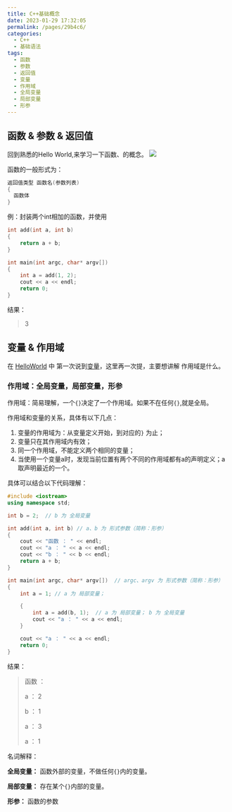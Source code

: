 ```yaml
---
title: C++基础概念
date: 2023-01-29 17:32:05
permalink: /pages/29b4c6/
categories:
  - C++
  - 基础语法
tags:
  - 函数 
  - 参数 
  - 返回值
  - 变量 
  - 作用域
  - 全局变量
  - 局部变量
  - 形参
---
```


## 函数 & 参数 & 返回值 

回到熟悉的Hello World,来学习一下函数、的概念。
![](https://cdn.addai.cn/博客/202302011342788.png)

函数的一般形式为：

```cpp
返回值类型 函数名(参数列表)
{
  函数体
}
```

例：封装两个int相加的函数，并使用
```cpp
int add(int a, int b)
{
	return a + b;
}

int main(int argc, char* argv[])
{
	int a = add(1, 2);
	cout << a << endl;
	return 0;
}
```
结果：
> 3

## 变量 & 作用域

在 [HelloWorld](https://blog.addai.cn/pages/5805d0) 中 第一次说到[变量](https://blog.addai.cn/pages/5805d0/#%E5%8F%98%E9%87%8F-%E6%B3%A8%E9%87%8A)，这里再一次提，主要想讲解 作用域是什么。

### 作用域：全局变量，局部变量，形参

作用域：简易理解，一个`{}`决定了一个作用域。如果不在任何`{}`,就是全局。

作用域和变量的关系，具体有以下几点：
1. 变量的作用域为：从变量定义开始，到对应的`}` 为止；
2. 变量只在其作用域内有效；
3. 同一个作用域，不能定义两个相同的变量；
4. 当使用一个变量a时，发现当前位置有两个不同的作用域都有a的声明定义；a取声明最近的一个。

具体可以结合以下代码理解：
```cpp
#include <iostream>
using namespace std;

int b = 2;	// b 为 全局变量

int add(int a, int b) // a、b 为 形式参数（简称：形参）
{
	cout << "函数 ： " << endl;
	cout << "a ： " << a << endl;
	cout << "b ： " << b << endl;
	return a + b;
}

int main(int argc, char* argv[])  // argc、argv 为 形式参数（简称：形参）
{
	int a = 1; // a 为 局部变量；

	{
		int a = add(b, 1);	// a 为 局部变量； b 为 全局变量
		cout << "a ： " << a << endl;
	}

	cout << "a ： " << a << endl;
	return 0;
}
```
结果：
> 函数 ：
> 
> a ： 2
> 
> b ： 1
> 
> a ： 3
> 
> a ： 1


名词解释：

**全局变量：** 函数外部的变量，不做任何`{}`内的变量。

**局部变量：** 存在某个`{}`内部的变量。

**形参：** 函数的参数